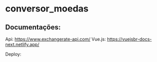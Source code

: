 # conversor_moedas

## Documentações:
Api: https://www.exchangerate-api.com/
Vue.js: https://vuejsbr-docs-next.netlify.app/

Deploy: 
